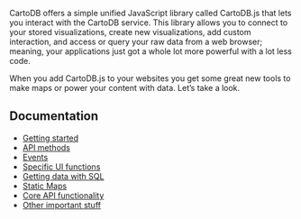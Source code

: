 CartoDB offers a simple unified JavaScript library called CartoDB.js that lets you interact with the CartoDB service. This library allows you to connect to your stored visualizations, create new visualizations, add custom interaction, and access or query your raw data from a web browser; meaning, your applications just got a whole lot more powerful with a lot less code.

When you add CartoDB.js to your websites you get some great new tools to make maps or power your content with data. Let’s take a look.

## Documentation

* [Getting started](/CartoDB/cartodb.js/blob/develop/doc/getting_started.md)
* [API methods](/CartoDB/cartodb.js/blob/develop/doc/api_methods.md)
* [Events](/CartoDB/cartodb.js/blob/develop/doc/events.md)
* [Specific UI functions](/CartoDB/cartodb.js/blob/develop/doc/ui_functions.md)
* [Getting data with SQL](/CartoDB/cartodb.js/blob/develop/doc/sql.md)
* [Static Maps](/CartoDB/cartodb.js/blob/develop/doc/static_maps.md)
* [Core API functionality](/CartoDB/cartodb.js/blob/develop/doc/core_api.md)
* [Other important stuff](/CartoDB/cartodb.js/blob/develop/doc/other_stuff.md)
